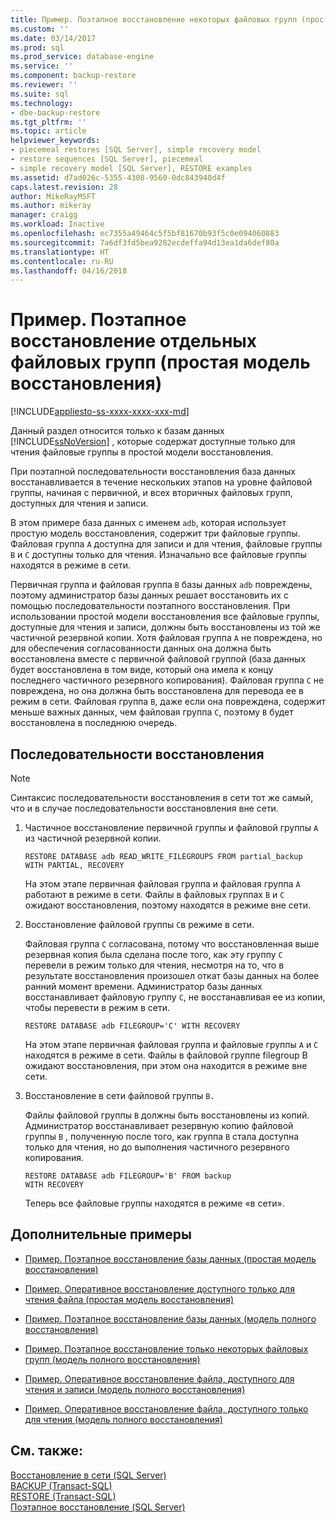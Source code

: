 ```yaml
---
title: Пример. Поэтапное восстановление некоторых файловых групп (простая модель восстановления) | Документация Майкрософт
ms.custom: ''
ms.date: 03/14/2017
ms.prod: sql
ms.prod_service: database-engine
ms.service: ''
ms.component: backup-restore
ms.reviewer: ''
ms.suite: sql
ms.technology:
- dbe-backup-restore
ms.tgt_pltfrm: ''
ms.topic: article
helpviewer_keywords:
- piecemeal restores [SQL Server], simple recovery model
- restore sequences [SQL Server], piecemeal
- simple recovery model [SQL Server], RESTORE examples
ms.assetid: d7ad026c-5355-4308-9560-0dc843940d4f
caps.latest.revision: 28
author: MikeRayMSFT
ms.author: mikeray
manager: craigg
ms.workload: Inactive
ms.openlocfilehash: ec7355a49464c5f5bf81670b93f5c0e094060883
ms.sourcegitcommit: 7a6df3fd5bea9282ecdeffa94d13ea1da6def80a
ms.translationtype: HT
ms.contentlocale: ru-RU
ms.lasthandoff: 04/16/2018
---
```

# <a name="example-piecemeal-restore-of-only-some-filegroups-simple-recovery-model"></a>Пример. Поэтапное восстановление отдельных файловых групп (простая модель восстановления)
[!INCLUDE[appliesto-ss-xxxx-xxxx-xxx-md](../../includes/appliesto-ss-xxxx-xxxx-xxx-md.md)]

  Данный раздел относится только к базам данных [!INCLUDE[ssNoVersion](../../includes/ssnoversion-md.md)] , которые содержат доступные только для чтения файловые группы в простой модели восстановления.  
  
 При поэтапной последовательности восстановления база данных восстанавливается в течение нескольких этапов на уровне файловой группы, начиная с первичной, и всех вторичных файловых групп, доступных для чтения и записи.  
  
 В этом примере база данных с именем `adb`, которая использует простую модель восстановления, содержит три файловые группы. Файловая группа `A` доступна для записи и для чтения, файловые группы `B` и `C` доступны только для чтения. Изначально все файловые группы находятся в режиме в сети.  
  
 Первичная группа и файловая группа `B` базы данных `adb` повреждены, поэтому администратор базы данных решает восстановить их с помощью последовательности поэтапного восстановления. При использовании простой модели восстановления все файловые группы, доступные для чтения и записи, должны быть восстановлены из той же частичной резервной копии. Хотя файловая группа `A` не повреждена, но для обеспечения согласованности данных она должна быть восстановлена вместе с первичной файловой группой (база данных будет восстановлена в том виде, который она имела к концу последнего частичного резервного копирования). Файловая группа `C` не повреждена, но она должна быть восстановлена для перевода ее в режим в сети. Файловая группа `B`, даже если она повреждена, содержит меньше важных данных, чем файловая группа `C`, поэтому `B` будет восстановлена в последнюю очередь.  
  
## <a name="restore-sequences"></a>Последовательности восстановления  
  
> [!NOTE]  
>  Синтаксис последовательности восстановления в сети тот же самый, что и в случае последовательности восстановления вне сети.  
  
1.  Частичное восстановление первичной группы и файловой группы `A` из частичной резервной копии.  
  
    ```  
    RESTORE DATABASE adb READ_WRITE_FILEGROUPS FROM partial_backup   
    WITH PARTIAL, RECOVERY  
    ```  
  
     На этом этапе первичная файловая группа и файловая группа `A` работают в режиме в сети. Файлы в файловых группах `B` и `C` ожидают восстановления, поэтому находятся в режиме вне сети.  
  
2.  Восстановление файловой группы `C`в режиме в сети.  
  
     Файловая группа `C` согласована, потому что восстановленная выше резервная копия была сделана после того, как эту группу `C` перевели в режим только для чтения, несмотря на то, что в результате восстановления произошел откат базы данных на более ранний момент времени. Администратор базы данных восстанавливает файловую группу `C`, не восстанавливая ее из копии, чтобы перевести в режим в сети.  
  
    ```  
    RESTORE DATABASE adb FILEGROUP='C' WITH RECOVERY  
    ```  
  
     На этом этапе первичная файловая группа и файловые группы `A` и `C` находятся в режиме в сети. Файлы в файловой группе filegroup B ожидают восстановления, при этом она находится в режиме вне сети.  
  
3.  Восстановление в сети файловой группы `B.`  
  
     Файлы файловой группы `B` должны быть восстановлены из копий. Администратор восстанавливает резервную копию файловой группы `B` , полученную после того, как группа `B` стала доступна только для чтения, но до выполнения частичного резервного копирования.  
  
    ```  
    RESTORE DATABASE adb FILEGROUP='B' FROM backup   
    WITH RECOVERY  
    ```  
  
     Теперь все файловые группы находятся в режиме «в сети».  
  
## <a name="additional-examples"></a>Дополнительные примеры  
  
-   [Пример. Поэтапное восстановление базы данных (простая модель восстановления)](../../relational-databases/backup-restore/example-piecemeal-restore-of-database-simple-recovery-model.md)  
  
-   [Пример. Оперативное восстановление доступного только для чтения файла (простая модель восстановления)](../../relational-databases/backup-restore/example-online-restore-of-a-read-only-file-simple-recovery-model.md)  
  
-   [Пример. Поэтапное восстановление базы данных (модель полного восстановления)](../../relational-databases/backup-restore/example-piecemeal-restore-of-database-full-recovery-model.md)  
  
-   [Пример. Поэтапное восстановление только некоторых файловых групп (модель полного восстановления)](../../relational-databases/backup-restore/example-piecemeal-restore-of-only-some-filegroups-full-recovery-model.md)  
  
-   [Пример. Оперативное восстановление файла, доступного для чтения и записи (модель полного восстановления)](../../relational-databases/backup-restore/example-online-restore-of-a-read-write-file-full-recovery-model.md)  
  
-   [Пример. Оперативное восстановление файла, доступного только для чтения (модель полного восстановления)](../../relational-databases/backup-restore/example-online-restore-of-a-read-only-file-full-recovery-model.md)  
  
## <a name="see-also"></a>См. также:  
 [Восстановление в сети (SQL Server)](../../relational-databases/backup-restore/online-restore-sql-server.md)   
 [BACKUP (Transact-SQL)](../../t-sql/statements/backup-transact-sql.md)   
 [RESTORE (Transact-SQL)](../../t-sql/statements/restore-statements-transact-sql.md)   
 [Поэтапное восстановление (SQL Server)](../../relational-databases/backup-restore/piecemeal-restores-sql-server.md)  
  
  
